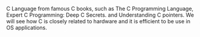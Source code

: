 C Language from famous C books, such as The C Programming Language, Expert C Programming: Deep C Secrets.
and Understanding C pointers. We will see how C is closely related to hardware and it is efficient to be use in OS applications.
